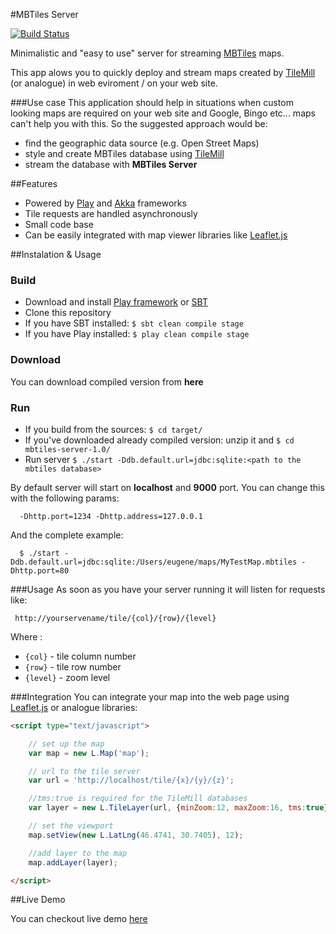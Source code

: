 #MBTiles Server

[![Build Status](https://travis-ci.org/EugeneBorshch/mbtiles-server.png)](https://travis-ci.org/EugeneBorshch/mbtiles-server)

Minimalistic and "easy to use" server for streaming [MBTiles](https://github.com/mapbox/mbtiles-spec) maps.

This app alows you to quickly deploy and stream maps created by [TileMill](http://mapbox.com/tilemill/) (or analogue) in web eviroment / on your web site.

###Use case
This application should help in situations when custom looking maps are required on your web site
and Google, Bingo etc... maps can't help you with this.
So the suggested approach would be:

 * find the geographic data source (e.g. Open Street Maps)
 * style and create MBTiles database using [TileMill](http://mapbox.com/tilemill/docs/crashcourse/introduction/)
 * stream the database with **MBTiles Server**

##Features
 * Powered by [Play](http://www.playframework.org) and [Akka](http://akka.io) frameworks
 * Tile requests are handled asynchronously
 * Small code base
 * Can be easily integrated with map viewer libraries like [Leaflet.js](http://leafletjs.com)


##Instalation & Usage

### Build 

* Download and install [Play framework](http://www.playframework.org/download) or [SBT](http://www.scala-sbt.org/release/docs/Getting-Started/Setup.html)
* Clone this repository
* If you have SBT installed:   ``$ sbt clean compile stage`` 
* If you have Play installed:  ``$ play clean compile stage``

### Download
You can download compiled version from **here**

### Run
* If you build from the sources: `$ cd target/`
* If you've downloaded already compiled version: unzip it and `$ cd mbtiles-server-1.0/`
* Run server `$ ./start -Ddb.default.url=jdbc:sqlite:<path to the mbtiles database>` 


By default server will start on **localhost** and **9000** port.
You can change this with the following params:

      -Dhttp.port=1234 -Dhttp.address=127.0.0.1

And the complete example:

      $ ./start -Ddb.default.url=jdbc:sqlite:/Users/eugene/maps/MyTestMap.mbtiles -Dhttp.port=80

###Usage
As soon as you have your server running it will listen for requests like:

     http://yourservename/tile/{col}/{row}/{level}

Where :

* `{col}` - tile column number
* `{row}` - tile row number
* `{level}` - zoom level

###Integration
You can integrate your map into the web page using [Leaflet.js](http://leafletjs.com) or analogue libraries:
```html
<script type="text/javascript">

    // set up the map
    var map = new L.Map('map');

    // url to the tile server
    var url = 'http://localhost/tile/{x}/{y}/{z}';

    //tms:true is required for the TileMill databases
    var layer = new L.TileLayer(url, {minZoom:12, maxZoom:16, tms:true});

    // set the viewport
    map.setView(new L.LatLng(46.4741, 30.7405), 12);

    //add layer to the map
    map.addLayer(layer);

</script>
```


##Live Demo

You can checkout live demo [here](http://mbtilesserver-eugeneborshch.rhcloud.com/example/html/browse.html)
